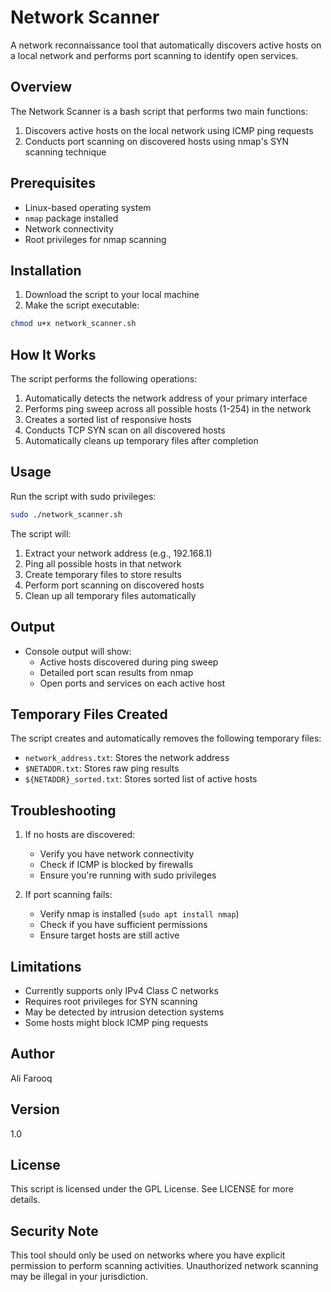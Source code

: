 # Network Scanner

A network reconnaissance tool that automatically discovers active hosts on a local network and performs port scanning to identify open services.

## Overview

The Network Scanner is a bash script that performs two main functions:
1. Discovers active hosts on the local network using ICMP ping requests
2. Conducts port scanning on discovered hosts using nmap's SYN scanning technique

## Prerequisites

- Linux-based operating system
- `nmap` package installed
- Network connectivity
- Root privileges for nmap scanning

## Installation

1. Download the script to your local machine
2. Make the script executable:
```bash
chmod u+x network_scanner.sh
```

## How It Works

The script performs the following operations:
1. Automatically detects the network address of your primary interface
2. Performs ping sweep across all possible hosts (1-254) in the network
3. Creates a sorted list of responsive hosts
4. Conducts TCP SYN scan on all discovered hosts
5. Automatically cleans up temporary files after completion

## Usage

Run the script with sudo privileges:
```bash
sudo ./network_scanner.sh
```

The script will:
1. Extract your network address (e.g., 192.168.1)
2. Ping all possible hosts in that network
3. Create temporary files to store results
4. Perform port scanning on discovered hosts
5. Clean up all temporary files automatically

## Output

- Console output will show:
  - Active hosts discovered during ping sweep
  - Detailed port scan results from nmap
  - Open ports and services on each active host

## Temporary Files Created

The script creates and automatically removes the following temporary files:
- `network_address.txt`: Stores the network address
- `$NETADDR.txt`: Stores raw ping results
- `${NETADDR}_sorted.txt`: Stores sorted list of active hosts

## Troubleshooting

1. If no hosts are discovered:
   - Verify you have network connectivity
   - Check if ICMP is blocked by firewalls
   - Ensure you're running with sudo privileges

2. If port scanning fails:
   - Verify nmap is installed (`sudo apt install nmap`)
   - Check if you have sufficient permissions
   - Ensure target hosts are still active

## Limitations

- Currently supports only IPv4 Class C networks
- Requires root privileges for SYN scanning
- May be detected by intrusion detection systems
- Some hosts might block ICMP ping requests

## Author

Ali Farooq

## Version

1.0

## License

This script is licensed under the GPL License. See LICENSE for more details.

## Security Note

This tool should only be used on networks where you have explicit permission to perform scanning activities. Unauthorized network scanning may be illegal in your jurisdiction.
